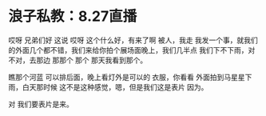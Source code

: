 # 浪子私教：8.27直播

哎呀 兄弟们好 这说 哎呀 这个什么好，有来了啊 被人，我走 我发一个事，就我们的外面几个都不错，我们来给你拍个展场面晚上，我们几半点 我们下不下雨，对不对，去那边 那那个 那个 那天我看到那个。

瞧那个河蓝 可以排后面，晚上看灯外是可以的 衣服，你看看 外面拍到马星星下雨，白天那时候 这不是这种感觉，嗯，但是我们这是表片 因为。

对 我们要表片是来。